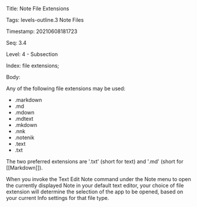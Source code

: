 Title:  Note File Extensions

Tags:   levels-outline.3 Note Files

Timestamp: 20210608181723

Seq:    3.4

Level:  4 - Subsection

Index:  file extensions; 

Body: 

Any of the following file extensions may be used:

* .markdown
* .md
* .mdown
* .mdtext
* .mkdown
* .nnk
* .notenik
* .text
* .txt

The two preferred extensions are '.txt' (short for text) and '.md' (short for [[Markdown]]). 

When you invoke the Text Edit Note command under the Note menu to open the currently displayed Note in your default text editor, your choice of file extension will determine the selection of the app to be opened, based on your current Info settings for that file type.
